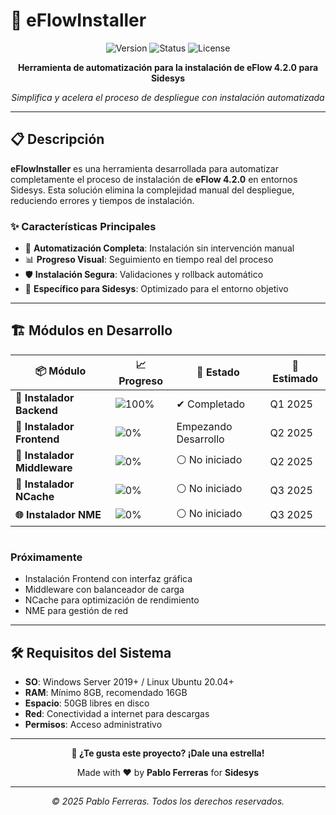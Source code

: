# 🚀 eFlowInstaller

<div align="center">
  
  ![Version](https://img.shields.io/badge/version-v0.2.0--alpha-blue?style=for-the-badge&logo=semantic-release)
  ![Status](https://img.shields.io/badge/status-En%20Desarrollo-orange?style=for-the-badge&logo=github-actions)
  ![License](https://img.shields.io/badge/license-MIT-green?style=for-the-badge&logo=open-source-initiative)
  
  **Herramienta de automatización para la instalación de eFlow 4.2.0 para Sidesys**
  
  *Simplifica y acelera el proceso de despliegue con instalación automatizada*

</div>

---

## 📋 Descripción

**eFlowInstaller** es una herramienta desarrollada para automatizar completamente el proceso de instalación de **eFlow 4.2.0** en entornos Sidesys. Esta solución elimina la complejidad manual del despliegue, reduciendo errores y tiempos de instalación.

### ✨ Características Principales

- 🔧 **Automatización Completa**: Instalación sin intervención manual
- 📊 **Progreso Visual**: Seguimiento en tiempo real del proceso
- 🛡️ **Instalación Segura**: Validaciones y rollback automático
- 🎯 **Específico para Sidesys**: Optimizado para el entorno objetivo

---

## 🏗️ Módulos en Desarrollo

<table align="center">
<thead>
<tr>
<th>📦 Módulo</th>
<th>📈 Progreso</th>
<th>🚦 Estado</th>
<th>📅 Estimado</th>
</tr>
</thead>
<tbody>
<tr>
<td><strong>🔧 Instalador Backend</strong></td>
<td>
  <img src="https://geps.dev/progress/100" alt="100%" />
</td>
<td>✔ Completado</td>
<td>Q1 2025</td>
</tr>
<tr>
<td><strong>🎨 Instalador Frontend</strong></td>
<td>
  <img src="https://geps.dev/progress/0" alt="0%" />
</td>
<td>Empezando Desarrollo</td>
<td>Q2 2025</td>
</tr>
<tr>
<td><strong>🔄 Instalador Middleware</strong></td>
<td>
  <img src="https://geps.dev/progress/0" alt="0%" />
</td>
<td>⚪ No iniciado</td>
<td>Q2 2025</td>
</tr>
<tr>
<td><strong>💾 Instalador NCache</strong></td>
<td>
  <img src="https://geps.dev/progress/0" alt="0%" />
</td>
<td>⚪ No iniciado</td>
<td>Q3 2025</td>
</tr>
<tr>
<td><strong>🌐 Instalador NME</strong></td>
<td>
  <img src="https://geps.dev/progress/0" alt="0%" />
</td>
<td>⚪ No iniciado</td>
<td>Q3 2025</td>
</tr>
</tbody>
</table>


```
```

### Próximamente
- Instalación Frontend con interfaz gráfica
- Middleware con balanceador de carga
- NCache para optimización de rendimiento
- NME para gestión de red

---

## 🛠️ Requisitos del Sistema

- **SO**: Windows Server 2019+ / Linux Ubuntu 20.04+
- **RAM**: Mínimo 8GB, recomendado 16GB
- **Espacio**: 50GB libres en disco
- **Red**: Conectividad a internet para descargas
- **Permisos**: Acceso administrativo

---

<div align="center">

**🌟 ¿Te gusta este proyecto? ¡Dale una estrella!**

Made with ❤️ by **Pablo Ferreras** for **Sidesys**

---

*© 2025 Pablo Ferreras. Todos los derechos reservados.*

</div>